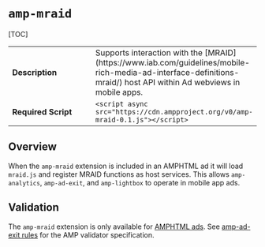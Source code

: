 <!--
Copyright 2018 The AMP HTML Authors. All Rights Reserved.

Licensed under the Apache License, Version 2.0 (the "License");
you may not use this file except in compliance with the License.
You may obtain a copy of the License at

      http://www.apache.org/licenses/LICENSE-2.0

Unless required by applicable law or agreed to in writing, software
distributed under the License is distributed on an "AS-IS" BASIS,
WITHOUT WARRANTIES OR CONDITIONS OF ANY KIND, either express or implied.
See the License for the specific language governing permissions and
limitations under the License.
-->

# <a name="amp-mraid"></a> `amp-mraid`

[TOC]

<table>
  <tr>
    <td width="40%"><strong>Description</strong></td>
    <td>Supports interaction with the [MRAID](https://www.iab.com/guidelines/mobile-rich-media-ad-interface-definitions-mraid/) host API within Ad webviews in
        mobile apps.</td>
  </tr>
  <tr>
    <td><strong>Required Script</strong></td>
    <td><code>&lt;script async src="https://cdn.ampproject.org/v0/amp-mraid-0.1.js">&lt;/script></code></td>
  </tr>
</table>

## Overview

When the `amp-mraid` extension is included in an AMPHTML ad it will load
`mraid.js` and register MRAID functions as host services.  This allows
`amp-analytics`, `amp-ad-exit`, and `amp-lightbox` to operate in mobile app ads.

## Validation
The `amp-mraid` extension is only available for [AMPHTML ads](https://www.ampproject.org/docs/ads/amphtml_ads).
See [amp-ad-exit rules](https://github.com/ampproject/amphtml/blob/master/extensions/amp-mraid/validator-amp-mraid.protoascii) for the AMP validator specification.
